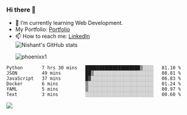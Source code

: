 ### Hi there 👋

<!--
**phoenixx1/phoenixx1** is a ✨ _special_ ✨ repository because its `README.md` (this file) appears on your GitHub profile.

Here are some ideas to get you started:

- 🔭 I’m currently working on ...
- 🌱 I’m currently learning ...
- 👯 I’m looking to collaborate on ...
- 🤔 I’m looking for help with ...
- 💬 Ask me about ...
- 📫 How to reach me: ...
- 😄 Pronouns: ...
- ⚡ Fun fact: ...
-->
- 🌱 I’m currently learning Web Development.
- My Portfolio: [Portfolio](https://phoenixx1.github.io/)
- 📫 How to reach me: [LinkedIn](https://www.linkedin.com/in/nishant-saxena-2609/)  
![Nishant's GitHub stats](https://github-readme-stats.vercel.app/api?username=phoenixx1&count_private=true)<p><img align="center" src="https://github-readme-streak-stats.herokuapp.com/?user=phoenixx1&" alt="phoenixx1" /></p>  
<!--START_SECTION:waka-->

```text
Python       7 hrs 30 mins   ████████████████████▒░░░░   81.10 %
JSON         49 mins         ██▒░░░░░░░░░░░░░░░░░░░░░░   08.81 %
JavaScript   37 mins         █▓░░░░░░░░░░░░░░░░░░░░░░░   06.83 %
Docker       6 mins          ▒░░░░░░░░░░░░░░░░░░░░░░░░   01.24 %
YAML         5 mins          ▒░░░░░░░░░░░░░░░░░░░░░░░░   00.97 %
Text         3 mins          ░░░░░░░░░░░░░░░░░░░░░░░░░   00.60 %
```

<!--END_SECTION:waka-->

![](https://komarev.com/ghpvc/?username=phoenixx1&style=plastic)

<!-- ![Visitor Count](https://profile-counter.glitch.me/phoenixx1/count.svg) -->
